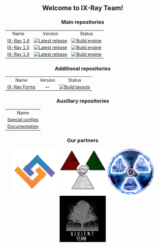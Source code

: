 
<h2 align="center">
  Welcome to <b>IX-Ray Team</b>!
</h2>

<h3 align="center">
  Main repositories
</h3>

<table align="center">
  <tr>
    <td align="center">Name</td>
    <td align="center">Version</td>
    <td align="center">Status</td>
  </tr>
  <tr>
    <td align="center"><a href="https://github.com/ixray-team/ixray-1.6-stcop">IX-Ray 1.6</a></td>
    <td align="center"><a href="https://github.com/ixray-team/ixray-1.6-stcop/releases/tag/r0.5"><img src="https://img.shields.io/github/v/release/ixray-team/ixray-1.6-stcop?include_prereleases&label=Release" alt="Latest release" /></a></td>
    <td align="center"><a href="https://github.com/ixray-team/ixray-1.6-stcop/actions/workflows/build-engine.yml"><img src="https://github.com/ixray-team/ixray-1.6-stcop/actions/workflows/build-engine.yml/badge.svg" alt="Build engine" /></a></td>
  </tr>
  <tr>
    <td align="center"><a href="https://github.com/ixray-team/ixray-1.5-stcs">IX-Ray 1.5</a></td>
    <td align="center"><a href="https://github.com/ixray-team/ixray-1.5-stcs/releases/tag/r0.5"><img src="https://img.shields.io/github/v/release/ixray-team/ixray-1.5-stcs?include_prereleases&label=Release" alt="Latest release" /></a></td>
    <td align="center"><a href="https://github.com/ixray-team/ixray-1.5-stcs/actions/workflows/build-engine.yml"><img src="https://github.com/ixray-team/ixray-1.5-stcs/actions/workflows/build-engine.yml/badge.svg" alt="Build engine" /></a></td>
  </tr>
  <tr >
    <td align="center"><a href="https://github.com/ixray-team/ixray-1.0-stsoc">IX-Ray 1.0</a></td>
    <td align="center"><a href="https://github.com/ixray-team/ixray-1.0-stsoc/releases/tag/r0.3"><img src="https://img.shields.io/github/v/release/ixray-team/ixray-1.0-stsoc?include_prereleases&label=Release" alt="Latest release" /></a></td>
    <td align="center"><a href="https://github.com/ixray-team/ixray-1.0-stsoc/actions/workflows/build-engine.yml"><img src="https://github.com/ixray-team/ixray-1.0-stsoc/actions/workflows/build-engine.yml/badge.svg" alt="Build engine" /></a></td>
  </tr>
</table>

<h3 align="center">
  Additional repositories
</h3>

<table align="center">
  <tr>
    <td align="center">Name</td>
    <td align="center">Version</td>
    <td align="center">Status</td>
  </tr>
  <tr>
    <td align="center"><a href="https://github.com/ixray-team/ixray-forms">IX-Ray Forms</a></td>
    <td align="center">—</td>
    <td align="center"><a href="https://github.com/ixray-team/ixray-forms/actions/workflows/build-layouts.yml"><img src="https://github.com/ixray-team/ixray-forms/actions/workflows/build-layouts.yml/badge.svg" alt="Build layouts" /></a></td>
  </tr>
</table>

<h3 align="center">
  Auxiliary repositories
</h3>

<table align="center">
  <tr>
    <td align="center">Name</td>
  </tr>
  <tr>
    <td align="center"><a href="https://github.com/ixray-team/.github">Special configs</a></td>
  </tr>
  <tr>
    <td align="center"><a href="https://github.com/ixray-team/ixray-docs">Documentation</a></td>
  </tr>
</table>

<h3 align="center">
  Our partners
</h3>

<div align="center">
  <p>
    <a href="https://github.com/Lithium-XR"><img src="https://github.com/ixray-team/.github/blob/default/profile/Frame9.png" alt="Lithium" width="150" height="150" /></a>
    <a href="https://vk.com/stalker_belarus"><img src="https://github.com/ixray-team/.github/blob/default/profile/logo_new.png" alt="S.T.A.L.K.E.R. Беларусь" width="155" height="150" /></a>
    <a href="https://github.com/cryray-team"><img src="https://github.com/ixray-team/.github/blob/default/profile/cr.png" alt="CryRay Engine x64" width="150" height="150" /></a>
    <a href="https://vk.com/vivient_team_mods"><img src="https://github.com/ixray-team/.github/blob/default/profile/logo_black_01.jpg" alt="Vivient Team" width="150" height="150" /></a>
  </p>
</div>
